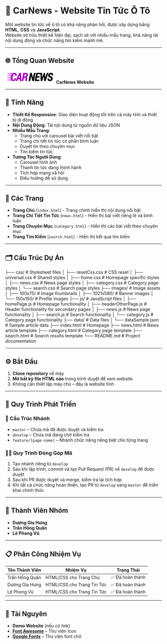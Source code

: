 # 📰 CarNews - Website Tin Tức Ô Tô

Một website tin tức về ô tô có khả năng phản hồi, được xây dựng bằng **HTML**, **CSS** và **JavaScript**.  
Website sở hữu thiết kế hiện đại, sạch sẽ với nhiều mẫu trang, khả năng tải nội dung động và chức năng tìm kiếm mạnh mẽ.

---

## 🌐 Tổng Quan Website

![Car News](./images/logo-final.webp)
**CarNews Website**

---

## 🚀 Tính Năng

- **Thiết Kế Responsive**: Giao diện hoạt động tốt trên cả máy tính và thiết bị di động
- **Nội Dung Động**: Tải nội dung từ nguồn dữ liệu JSON
- **Nhiều Mẫu Trang**:
  - Trang chủ với carousel bài viết nổi bật
  - Trang chi tiết tin tức có phần bình luận
  - Duyệt tin theo chuyên mục
  - Tìm kiếm tin tức
- **Tương Tác Người Dùng**:
  - Carousel hình ảnh
  - Thanh tin tức đang thịnh hành
  - Tích hợp mạng xã hội
  - Điều hướng dễ sử dụng

---

## 📄 Các Trang

- **Trang Chủ** (`index.html`) - Trang chính hiển thị nội dung nổi bật
- **Trang Chi Tiết Tin Tức** (`news.html`) - Hiển thị bài viết riêng lẻ và bình luận
- **Trang Chuyên Mục** (`category.html`) - Hiển thị các bài viết theo chuyên mục
- **Trang Tìm Kiếm** (`search.html`) - Hiển thị kết quả tìm kiếm

---

## 🗂️ Cấu Trúc Dự Án

├── css/ # Stylesheet files
│ ├── resetCss.css # CSS reset
│ ├── universal.css # Shared styles
│ ├── home.css # Homepage specific styles
│ ├── news.css # News page styles
│ ├── category.css # Category page styles
│ └── search.css # Search page styles
├── images/ # Image assets
│ ├── 100x75/ # Image thumbnails
│ ├── 1021x580/ # Banner images
│ └── 150x150/ # Profile images
├── js/ # JavaScript files
│ ├── homePage.js # Homepage functionality
│ ├── headerOtherPage.js # Header functionality for secondary pages
│ ├── news.js # News page functionality
│ ├── search.js # Search functionality
│ └── category.js # Category page functionality
├── data/ # Data files
│ └── dataSample.json # Sample article data
├── index.html # Homepage
├── news.html # News article template
├── category.html # Category page template
├── search.html # Search results template
└── README.md # Project documentation

---

## ⚙️ Bắt Đầu

1. **Clone repository** về máy
2. **Mở bất kỳ file HTML nào** trong trình duyệt để xem website
3. Không cần thiết lập máy chủ – đây là website tĩnh

---

## 🔁 Quy Trình Phát Triển

### 📁 Cấu Trúc Nhánh

- `master` – Chứa mã đã được duyệt và kiểm tra
- `develop` – Chứa mã đang chờ kiểm tra
- `feature/[page-name]` – Nhánh chức năng riêng biệt cho từng trang

### 👨‍💻 Quy Trình Đóng Góp Mã

1. Tạo nhánh riêng từ `develop`
2. Sau khi lập trình, commit và tạo Pull Request (PR) về `develop` để được duyệt
3. Sau khi PR được duyệt và merge, kiểm tra lại tích hợp
4. Khi tất cả chức năng hoàn thiện, tạo PR từ `develop` sang `master` để triển khai chính thức

---

## 👥 Thành Viên Nhóm

- **Dương Gia Hưng**
- **Trần Hồng Quân**
- **Lê Phong Vũ**

---

## 📋 Phân Công Nhiệm Vụ

| Tên Thành Viên | Nhiệm Vụ                   | Trạng Thái       |
| -------------- | -------------------------- | ---------------- |
| Trần Hồng Quân | HTML/CSS cho Trang Chủ     | ✅ Đã hoàn thành |
| Dương Gia Hưng | HTML/CSS cho Trang Tin Tức | ✅ Đã hoàn thành |
| Lê Phong Vũ    | HTML/CSS cho Trang Tin Tức | ✅ Đã hoàn thành |

---

## 🔗 Tài Nguyên

- **Demo Website** (nếu có link)
- **[Font Awesome](https://fontawesome.com/)** – Thư viện icon
- **[Google Fonts](https://fonts.google.com/)** – Thư viện font chữ
